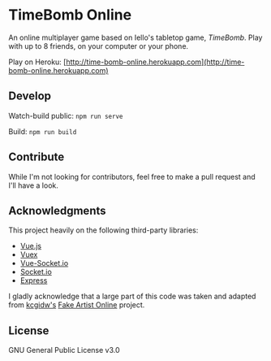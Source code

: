 # TimeBomb Online

An online multiplayer game based on Iello's tabletop game, *TimeBomb*.
Play with up to 8 friends, on your computer or your phone.

Play on Heroku: [http://time-bomb-online.herokuapp.com](http://time-bomb-online.herokuapp.com)

## Develop

Watch-build public: ```npm run serve```

Build: ```npm run build```

## Contribute

While I'm not looking for contributors, feel free to make a pull request and I'll have a look.

## Acknowledgments

This project heavily on the following third-party libraries:
- [Vue.js](https://vuejs.org/)
- [Vuex](https://vuex.vuejs.org/)
- [Vue-Socket.io](https://www.npmjs.com/package/vue-socket.io)
- [Socket.io](https://socket.io/)
- [Express](https://expressjs.com/)

I gladly acknowledge that a large part of this code was taken and adapted from [kcgidw's](https://github.com/kcgidw) [Fake Artist Online](https://github.com/kcgidw/fao) project.

## License

GNU General Public License v3.0